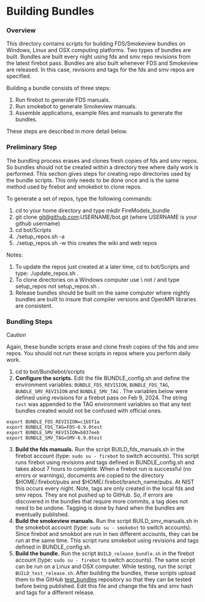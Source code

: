 
#  Building Bundles

### Overview

This directory contains scripts for building FDS/Smokeview bundles on Windows, Linux and OSX computing platforms. Two types of bundles are built.  Bundles are built every night using fds and smv repo revisions from the latest firebot pass. Bundles are also built whenever FDS and Smokeview are released.  In this case, revisions and tags for the fds and smv repos are specified.

Building a bundle consists of three steps: 
  1. Run firebot to generate FDS manuals.
  2. Run smokebot to generate Smokeview manuals. 
  3. Assemble applications, example files and manuals to generate the bundles.

These steps are described in more detail below.

### Preliminary Step

The bundling process erases and clones fresh copies of fds and smv repos.  So bundles should not be created within a directory tree where daily work is performed. This section gives steps for creating repo directories used by the bundle scripts.  This only needs to be done once and is the same method used by firebot and smokebot to clone repos.  

To generate a set of repos, type the following commands:
1.  cd to your home directory and type mkdir FireModels_bundle
2.  git clone git@github.com:USERNAME/bot.git (where USERNAME is your github username) 
3.  cd bot/Scripts
4.  ./setup_repos.sh -a
5.  ./setup_repos.sh -w  this creates the wiki and web repos

Notes:

1. To update the repos just created at a later time, cd to bot/Scripts and type: ./update_repos.sh .
2. To clone directories on a Windows computer use \ not / and type setup_repos not setup_repos.sh .
3. Release bundles should be built on the same computer where nightly bundles are built to insure that compiler versions and OpenMPI libraries are consistent.

### Bundling Steps

> [!CAUTION]
> Again, these bundle scripts erase and clone fresh copies of the fds and smv repos. You should not run these scripts in repos where you perform daily work.

1. cd to bot/Bundlebot/scripts
2. **Configure the scripts.**  Edit the file BUNDLE_config.sh and define the environment variables: `BUNDLE_FDS_REVISION`, `BUNDLE_FDS_TAG`, `BUNDLE_SMV_REVISION` and `BUNDLE_SMV_TAG` . The variables below were defined using revisions for a firebot pass on Feb 9, 2024. The string `test` was appended to the TAG environment variables so that any test bundles created would not be confused with official ones.
```
export BUNDLE_FDS_REVISION=c1b5f1a
export BUNDLE_FDS_TAG=FDS-6.9.0test
export BUNDLE_SMV_REVISION=b837eeb
export BUNDLE_SMV_TAG=SMV-6.9.0test
```
3. **Build the fds manuals.** Run the script BUILD_fds_manuals.sh in the firebot account (type: `sudo su - firebot` to switch accounts).  This script runs firebot using revisions and tags defined in BUNDLE_config.sh and takes about 7 hours to complete.  When a firebot run is successful (no errors or warnings), documents are copied to the directory $HOME/.firebot/pubs and $HOME/.firebot/branch_name/pubs. At NIST this occurs every night. Note, tags are only created in the local fds and smv repos.  They are not pushed up to GitHub. So, if errors are discovered in the bundles that require more commits, a tag does not need to be undone. Tagging is done by hand when the bundles are eventually published.
4. **Build the smokeview manuals.** Run the script BUILD_smv_manuals.sh in the smokebot account (type: `sudo su - smokebot` to switch accounts).  Since firebot and smokbot are run in two different accounts, they can be run at the same time.  This script runs smokebot using revisions and tags defined in BUNDLE_config.sh.
5. **Build the bundle.**  Run the script `BUILD_release_bundle.sh` in the firebot account (type: `sudo su - firebot` to switch accounts).  The same script can be run on a Linux and OSX computer.  While testing, run the script `BUILD_test_release.sh`. After building the bundles, these scripts upload them to the GitHub [test_bundles](https://github.com/firemodels/test_bundles) repository so that they can be tested before being published.  Edit this file and change the fds and smv hash and tags for a different release.
 




